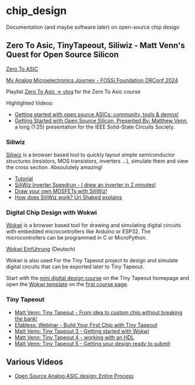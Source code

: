 # chip_design
Documentation (and maybe software later) on open-source chip design


## Zero To Asic, TinyTapeout, Siliwiz - Matt Venn's Quest for Open Source Silicon

[Zero To ASIC](https://www.zerotoasiccourse.com/)

[My Analog Microelectronics Journey - FOSSi Foundation ORConf 2024](https://youtu.be/DoFL6PPlErw)

Playlist [Zero To Asic -> vlog](https://youtube.com/playlist?list=PLyynFETmdQDR7jJD5HyqOr7Z7zSV5WQrZ) for the Zero To Asic course

Highlighted Videos:

- [Getting started with open source ASICs: community, tools & demos!](https://youtu.be/hSFUd7S2otE)
- [Getting Started with Open Source Silicon, Presented By: Matthew Venn](https://youtu.be/sJhgTTS-j5Y), a long (1:25) presentation for the 
IEEE Solid-State Circuits Society.

### Siliwiz

[Siliwiz](https://app.siliwiz.com/) is a browser based tool to quickly layout simple semiconductor structures (resistors, MOS transistors, inverters ...), simulate them and view the cross section. Absoulutely amazing!

- [Tutorial](https://tinytapeout.com/siliwiz)
- [SiliWiz Inverter Speedrun - I drew an inverter in 2 minutes!](https://youtu.be/vyZ2hKOeX0Y)
- [Draw your own MOSFETs with SiliWiz!](https://youtu.be/V9xCa4RNfCM)
- [How does SiliWiz work? Uri Shaked explains](https://youtu.be/sscRSCdGjJA)


### Digital Chip Design with Wokwi

[Wokwi](https://wokwi.com/) is a browser based tool for drawing and simulating digital circuits with embedded microcontrollers like Arduino or ESP32. The microcontrollers can be programmed in C or MicroPython.

[Wokwi Einführung](https://youtu.be/QYf0AeeR2r8) (Deutsch)

Wokwi is also used For the Tiny Tapeout project to design and simulate digital circuits that can be exported later to Tiny Tapeout.

Start with the [mini digital design course](https://tinytapeout.com/digital_design/) on the Tiny Tapeout homepage 
and open the [Wokwi template](https://wokwi.com/projects/354858054593504257) on the [first course page](https://tinytapeout.com/digital_design/wokwi/).

### Tiny Tapeout
- [Matt Venn: Tiny Tapeout - From idea to custom chip without breaking the bank!](https://youtu.be/qVWq_XZko-M)
- [Efabless: Webinar - Build Your First Chip with Tiny Tapeout](https://youtu.be/UVZK-kmN7wc)
- [Matt Venn: Tiny Tapeout 3 - Getting started with Wokwi](https://youtu.be/ZD9jvSm50zM)
- [Matt Venn: Tiny Tapeout 4 - working with an HDL](https://youtu.be/KbWb6xd9jFE)
- [Matt Venn: Tiny Tapeout 5 - Getting your design ready to submit](https://youtu.be/m62HLt4BjeA)

## Various Videos


- [Open Source Analog ASIC design: Entire Process](https://youtu.be/Eu_crbcBdNM)
